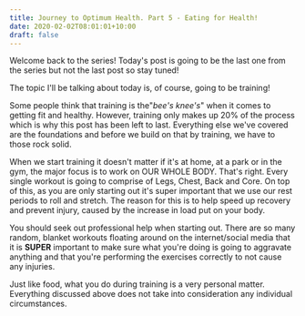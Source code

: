 ```yaml
---
title: Journey to Optimum Health. Part 5 - Eating for Health!
date: 2020-02-02T08:01:01+10:00
draft: false
---
```



Welcome back to the series! Today's post is going to be the last one from the series but not the last post so stay tuned! 

The topic I'll be talking about today is, of course, going to be training! 



Some people think that training is the"_bee's knee's_" when it comes to getting fit and healthy. However, training only makes up 20% of the process which is why this post has been left to last. Everything else we've covered are the foundations and before we build on that  by training, we have to those rock solid. 



When we start training it doesn't matter if it's at home, at a park or in the gym, the major focus is to work on OUR WHOLE BODY. That's right. Every single workout is going to comprise of Legs, Chest, Back and Core. On top of this, as you are only starting out it's super important that we use our rest periods to roll and stretch. The reason for this is to help speed up recovery and prevent injury, caused by the increase in load put on your body. 



You should seek out professional help when starting out. There are so many random, blanket workouts floating around on the internet/social media that it is **SUPER** important to make sure what you're doing is going to aggravate anything and that you're performing the exercises correctly to not cause any injuries. 

Just like food, what you do during training is a very personal matter. Everything discussed above does not take into consideration any individual circumstances.
